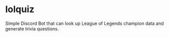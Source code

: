 # lolquiz
Simple Discord Bot that can look up League of Legends champion data and generate trivia questions.
